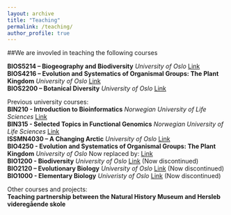 ```yaml
---
layout: archive
title: "Teaching"
permalink: /teaching/
author_profile: true
---
```

##We are invovled in teaching the following courses 

**BIOS5214 – Biogeography and Biodiversity** *University of Oslo* [Link](https://www.uio.no/studier/emner/matnat/ibv/BIOS5214/index-eng.html)  
**BIOS4216 – Evolution and Systematics of Organismal Groups: The Plant Kingdom** *University of Oslo* [Link](https://www.uio.no/studier/emner/matnat/ibv/BIOS4216/index-eng.html)  
**BIOS2200 – Botanical Diversity** *University of Oslo* [Link](https://www.uio.no/studier/emner/matnat/ibv/BIOS2200/index-eng.html)  

Previous university courses:  
**BIN210 - Introduction to Bioinformatics** *Norwegian University of Life Sciences* [Link](https://www.nmbu.no/en/course/BIN210)  
**BIN315 - Selected Topics in Functional Genomics** *Norwegian University of Life Sciences* [Link](https://www.nmbu.no/en/course/bin315)   
**ISSMN4030 – A Changing Arctic** *University of Oslo* [Link](https://www.uio.no/studier/emner/iss/nora-sommerskolen/ISSMN4030/)  
**BIO4250 - Evolution and Systematics of Organismal Groups: The Plant Kingdom** *University of Oslo* Now replaced by: [Link](https://www.uio.no/studier/emner/matnat/ibv/BIOS4216/index-eng.html)  
**BIO1200 - Biodiversity** *University of Oslo* [Link](https://www.uio.no/studier/emner/matnat/ibv/nedlagte-emner/BIO1200/index-eng.html) (Now discontinued)  
**BIO2120 – Evolutionary Biology** *University of Oslo* [Link](https://www.uio.no/studier/emner/matnat/ibv/nedlagte-emner/BIO2120/index-eng.html) (Now discontinued)  
**BIO1000 - Elementary Biology** *Univeristy of Oslo* [Link](https://www.uio.no/studier/emner/matnat/ibv/nedlagte-emner/BIO1000/index-eng.html) (Now discontinued)  

Other courses and projects:   
**Teaching partnership between the Natural History Museum and Hersleb videregående skole**  
